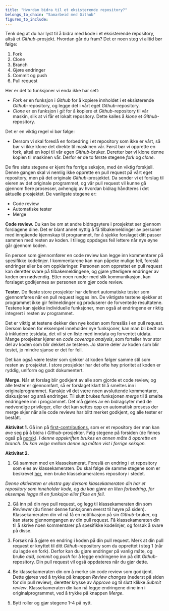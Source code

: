 ```yaml
---
title: "Hvordan bidra til et eksisterende repository?"
belongs_to_chain: "Samarbeid med Github"
figures_to_include:
---
```


Tenk deg at du har lyst til å bidra med kode i et eksisterende repository, altså et *Github*-prosjekt. Hvordan går du fram? Det er noen steg vi alltid bør følge: 

1. Fork
2. Clone
3. Branch
4. Gjøre endringer
5. Commit og push
6. Pull request

Her er det to funksjoner vi enda ikke har sett: 

* *Fork* er en funksjon i *Github* for å kopiere innholdet i et eksisterende *Github*-repository, og legge det i vårt eget *Github*-repository.
* *Clone* er en funksjon i *git* for å kopiere et *Github*-repository til vår maskin, slik at vi får et lokalt repository. Dette kalles å *klone* et *Github*-repository.

Det er en viktig regel vi bør følge:

* Dersom vi skal foreslå en forbedring i et repository som ikke er vårt, så bør vi ikke klone det direkte til maskinen vår. Først bør vi opprette en fork, altså en kopi til vår egen *Github*-bruker. Deretter bør vi klone denne kopien til maskinen vår. Derfor er de to første stegene *fork* og *clone*.

De fire siste stegene er kjent fra forrige seksjon, med én viktig forskjell. Denne gangen skal vi nemlig ikke opprette en pull request på vårt eget repository, men på det originale *Github*-prosjektet. Da sender vi et forslag til eieren av det originale programmet, og vår pull request vil kunne gå gjennom flere prosesser, avhengig av hvordan bidrag håndteres i det aktuelle prosjektet. De vanligste stegene er: 

* Code review
* Automatiske tester
* Merge

**Code review.**  Du kan be om at andre bidragsytere i prosjektet ser gjennom forslagene dine. Det er blant annet nyttig å få tilbakemeldinger av personer med inngående kjennskap til programmet, for å sjekke forslaget ditt passer sammen med resten av koden. I tillegg oppdages feil lettere når nye øyne går gjennom koden. 

En person som gjennomfører en code review kan legge inn kommentarer på spesifikke kodelinjer. I kommentarene kan man påpeke mulige feil, foreslå endringer eller be om oppklaringer. Personen som opprettet en pull request kan deretter svare på tilbakemeldingene, og gjøre ytterligere endringer av koden om nødvendig. Etter noen runder med slik kommunikasjon, kan forslaget godkjennes av personen som gjør code review.

**Tester.** De fleste store prosjekter har definert automatiske tester som gjennomføres når en pull request legges inn. De viktigste testene sjekker at programmet ikke gir feilmeldinger og produserer de forventede resultatene. Testene kan sjekke individuelle funksjoner, men også at endringene er riktig integrert i resten av programmet.

Det er viktig at testene dekker den nye koden som foreslås i en pull request. Dersom koden for eksempel inneholder nye funksjoner, kan man bli bedt om å inkludere testdata, det vil si en liste med inndata og forventet utdata. Mange prosjekter kjører en *code coverage analysis*, som forteller hvor stor del av koden som blir dekket av testene. Jo større deler av koden som blir testet, jo mindre sjanse er det for feil.

Det kan også være tester som sjekker at koden følger samme stil som resten av prosjektet. I store prosjekter har det ofte høy prioritet at koden er ryddig, uniform og godt dokumentert.

**Merge.** Når et forslag blir godkjent av alle som gjorde et code review, og alle tester er gjennomført, så er forslaget klart til å smeltes inn i originalprogrammet. Kanskje vil det være noen avsluttende kommentarer, diskusjoner og små endringer. Til slutt brukes funksjonen *merge* til å smelte endringene inn i programmet. Det må gjøres av en bidragsyter med de nødvendige privileger, eller det kan settes opp en automatisk prosess der merge skjer når alle code reviews har blitt merket godkjent, og alle tester er bestått. 

**Aktivitet 1.** Gå inn på [first-contributions](https://github.com/firstcontributions/first-contributions#first-contributions), som er et repository der man kan øve seg på å bidra i *Github*-prosjekter. Følg stegene på forsiden (de finnes også på [norsk](https://github.com/firstcontributions/first-contributions/blob/main/translations/README.no.md)). *I denne oppskriften brukes en annen måte å opprette en branch. Du kan velge mellom denne og måten vist i forrige seksjon.*

**Aktivitet 2.** 

1. Gå sammen med en klassekamerat. Foreslå en endring i et repository som eies av klassekameraten. Du skal følge de samme stegene som er beskrevet [her](https://github.com/firstcontributions/first-contributions#first-contributions), men bruke klassekameratens repository i stedet. 

*Denne aktiviteten er ekstra gøy dersom klassekameraten din har et repository som inneholder kode, og du kan gjøre en liten forbedring, for eksempel legge til en funksjon eller fikse en feil.*

2. Gå inn på din nye pull request, og legg til klassekameraten din som *Reviewer* (du finner denne funksjonen øverst til høyre på siden). Klassekameraten din vil nå få en notifikasjon på sin *Github*-bruker, og kan starte gjennomgangen av din pull request. Få klassekameraten din til å skrive noen kommentarer på spesifikke kodelinjer, og forsøk å svare på disse. 

3. Forsøk nå å gjøre en endring i koden på din pull request. Merk at din pull request er knyttet til ditt *Github*-repository som du opprettet i steg 1 (når du lagde en fork). Derfor kan du gjøre endringer på vanlig måte, og bruke *add*, *commit* og *push* for å legge endringene inn på ditt *Github*-repository. Din pull request vil også oppdateres når du gjør dette.

4. Be klassekameraten din om å merke sin code review som godkjent. Dette gjøres  ved å trykke på knappen *Review changes* (nederst på siden for din pull review), deretter krysse av *Approve* og til slutt klikke *Submit review*. Klassekameraten din kan nå legge endringene dine inn i originalprogrammet, ved å trykke på knappen *Merge*.

5. Bytt roller og gjør stegene 1-4 på nytt.

